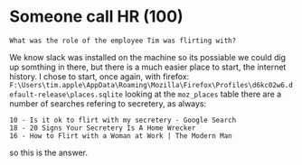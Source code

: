 # Someone call HR (100)
`What was the role of the employee Tim was flirting with?`

We know slack was installed on the machine so its possiable we could dig up somthing in there, but there is a much easier place to start, the internet history. I chose to start, once again, with firefox:
`F:\Users\tim.apple\AppData\Roaming\Mozilla\Firefox\Profiles\d6kc02w6.default-release\places.sqlite`  looking at the `moz_places` table there are a number of searches refering to secretery, as always:
```
10 - Is it ok to flirt with my secretery - Google Search
18 - 20 Signs Your Secretery Is A Home Wrecker
16 - How to Flirt with a Woman at Work | The Modern Man
```
so this is the answer.